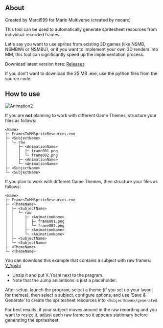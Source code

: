 ## About

Created by Marci599 for Mario Multiverse (created by neoarc)

This tool can be used to automatically generate spritesheet resources from individual recorded frames.

Let's say you want to use sprites from existing 3D games (like NSMB, NSMBWii or NSMBU), or if you want to implement your own 3D renders into MM, this tool can significantly speed up the implementation process.

Download latest version here: [Releases](https://github.com/Marci599/sprite-rips-to-mm-sprite-resources/releases)

If you don't want to download the 25 MB .exe, use the python files from the source code.

## How to use

![Animation2](https://github.com/user-attachments/assets/898ad1a7-28e2-4b4d-a899-ae5f3af36b0a)

If you are **not** planning to work with different Game Themes, structure your files as follows:
```
<Name>
├─ FramesToMMSpriteResources.exe
├─ <SubjectName>
│  └─ raw
│     ├─ <AnimationName>
│     │  ├─ frame001.png
│     │  └─ frame002.png
│     ├─ <AnimationName>
│     └─ <AnimationName>
├─ <SubjectName>
└─ <SubjectName>
```

If you plan to work with different Game Themes, then structure your files as follows:
```
<Name>
├─ FramesToMMSpriteResources.exe
├─ <ThemeName>
│  ├─ <SubjectName>
│  │  └─ raw
│  │     ├─ <AnimationName>
│  │     │  ├─ frame001.png
│  │     │  └─ frame002.png
│  │     ├─ <AnimationName>
│  │     └─ <AnimationName>
│  ├─ <SubjectName>
│  └─ <SubjectName>
├─ <ThemeName>
└─ <ThemeName>
```

You can download this example that contains a subject with raw frames: [V_Yoshi](https://github.com/Marci599/sprite-rips-to-mm-sprite-resources/blob/master/example.zip)
- Unzip it and put V_Yoshi next to the pragram.
- Note that the Jump aniamtions is just a placeholder.

After setup, launch the program, select a theme (if you set up your layout for themes), then select a subject, configure options, and use 'Save & Generate' to create the spritesheet resources into `<SubjectName>/generated`.

For best results, if your subject moves around in the raw recording and you want to resize it, adjust each raw frame so it appears stationary before generating the spritesheet.
